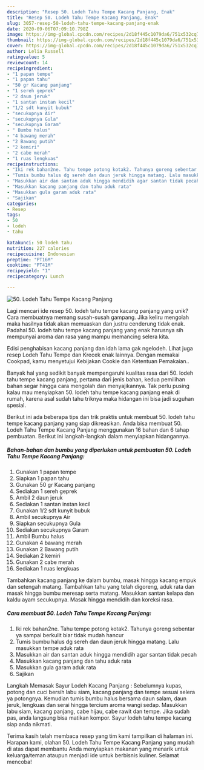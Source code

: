 ```yaml
---
description: "Resep 50. Lodeh Tahu Tempe Kacang Panjang, Enak"
title: "Resep 50. Lodeh Tahu Tempe Kacang Panjang, Enak"
slug: 3057-resep-50-lodeh-tahu-tempe-kacang-panjang-enak
date: 2020-09-06T07:09:10.798Z
image: https://img-global.cpcdn.com/recipes/2d18f445c1079da6/751x532cq70/50-lodeh-tahu-tempe-kacang-panjang-foto-resep-utama.jpg
thumbnail: https://img-global.cpcdn.com/recipes/2d18f445c1079da6/751x532cq70/50-lodeh-tahu-tempe-kacang-panjang-foto-resep-utama.jpg
cover: https://img-global.cpcdn.com/recipes/2d18f445c1079da6/751x532cq70/50-lodeh-tahu-tempe-kacang-panjang-foto-resep-utama.jpg
author: Lelia Russell
ratingvalue: 5
reviewcount: 14
recipeingredient:
- "1 papan tempe"
- "1 papan tahu"
- "50 gr Kacang panjang"
- "1 sereh geprek"
- "2 daun jeruk"
- "1 santan instan kecil"
- "1/2 sdt kunyit bubuk"
- "secukupnya Air"
- "secukupnya Gula"
- "secukupnya Garam"
- " Bumbu halus"
- "4 bawang merah"
- "2 Bawang putih"
- "2 kemiri"
- "2 cabe merah"
- "1 ruas lengkuas"
recipeinstructions:
- "Iki rek bahan2ne. Tahu tempe potong kotak2. Tahunya goreng sebentar ya sampai berkulit biar tidak mudah hancur"
- "Tumis bumbu halus dg sereh dan daun jeruk hingga matang. Lalu masukkan tempe aduk rata"
- "Masukkan air dan santan aduk hingga mendidih agar santan tidak pecah"
- "Masukkan kacang panjang dan tahu aduk rata"
- "Masukkan gula garam aduk rata"
- "Sajikan"
categories:
- Resep
tags:
- 50
- lodeh
- tahu

katakunci: 50 lodeh tahu 
nutrition: 227 calories
recipecuisine: Indonesian
preptime: "PT16M"
cooktime: "PT41M"
recipeyield: "1"
recipecategory: Lunch

---
```



![50. Lodeh Tahu Tempe Kacang Panjang](https://img-global.cpcdn.com/recipes/2d18f445c1079da6/751x532cq70/50-lodeh-tahu-tempe-kacang-panjang-foto-resep-utama.jpg)

Lagi mencari ide resep 50. lodeh tahu tempe kacang panjang yang unik? Cara membuatnya memang susah-susah gampang. Jika keliru mengolah maka hasilnya tidak akan memuaskan dan justru cenderung tidak enak. Padahal 50. lodeh tahu tempe kacang panjang yang enak harusnya sih mempunyai aroma dan rasa yang mampu memancing selera kita.

Edisi penghabisan kacang panjang dan idah lama gak ngelodeh. Lihat juga resep Lodeh Tahu Tempe dan Krecek enak lainnya. Dengan memakai Cookpad, kamu menyetujui Kebijakan Cookie dan Ketentuan Pemakaian..

Banyak hal yang sedikit banyak mempengaruhi kualitas rasa dari 50. lodeh tahu tempe kacang panjang, pertama dari jenis bahan, kedua pemilihan bahan segar hingga cara mengolah dan menyajikannya. Tak perlu pusing kalau mau menyiapkan 50. lodeh tahu tempe kacang panjang enak di rumah, karena asal sudah tahu triknya maka hidangan ini bisa jadi suguhan spesial.


Berikut ini ada beberapa tips dan trik praktis untuk membuat 50. lodeh tahu tempe kacang panjang yang siap dikreasikan. Anda bisa membuat 50. Lodeh Tahu Tempe Kacang Panjang menggunakan 16 bahan dan 6 tahap pembuatan. Berikut ini langkah-langkah dalam menyiapkan hidangannya.

<!--inarticleads1-->

##### Bahan-bahan dan bumbu yang diperlukan untuk pembuatan 50. Lodeh Tahu Tempe Kacang Panjang:

1. Gunakan 1 papan tempe
1. Siapkan 1 papan tahu
1. Gunakan 50 gr Kacang panjang
1. Sediakan 1 sereh geprek
1. Ambil 2 daun jeruk
1. Sediakan 1 santan instan kecil
1. Gunakan 1/2 sdt kunyit bubuk
1. Ambil secukupnya Air
1. Siapkan secukupnya Gula
1. Sediakan secukupnya Garam
1. Ambil  Bumbu halus
1. Gunakan 4 bawang merah
1. Gunakan 2 Bawang putih
1. Sediakan 2 kemiri
1. Gunakan 2 cabe merah
1. Sediakan 1 ruas lengkuas


Tambahkan kacang panjang ke dalam bumbu, masak hingga kacang empuk dan setengah matang. Tambahkan tahu yang telah digoreng, aduk rata dan masak hingga bumbu meresap serta matang. Masukkan santan kelapa dan kaldu ayam secukupnya. Masak hingga mendidih dan koreksi rasa. 

<!--inarticleads2-->

##### Cara membuat 50. Lodeh Tahu Tempe Kacang Panjang:

1. Iki rek bahan2ne. Tahu tempe potong kotak2. Tahunya goreng sebentar ya sampai berkulit biar tidak mudah hancur
1. Tumis bumbu halus dg sereh dan daun jeruk hingga matang. Lalu masukkan tempe aduk rata
1. Masukkan air dan santan aduk hingga mendidih agar santan tidak pecah
1. Masukkan kacang panjang dan tahu aduk rata
1. Masukkan gula garam aduk rata
1. Sajikan


Langkah Memasak Sayur Lodeh Kacang Panjang : Sebelumnya kupas, potong dan cuci bersih labu siam, kacang panjang dan tempe sesuai selera ya potongnya. Kemudian tumis bumbu halus bersama daun salam, daun jeruk, lengkuas dan serai hingga tercium aroma wangi sedap. Masukkan labu siam, kacang panjang, cabe hijau, cabe rawit dan tempe. Jika sudah pas, anda langsung bisa matikan kompor. Sayur lodeh tahu tempe kacang siap anda nikmati. 

Terima kasih telah membaca resep yang tim kami tampilkan di halaman ini. Harapan kami, olahan 50. Lodeh Tahu Tempe Kacang Panjang yang mudah di atas dapat membantu Anda menyiapkan makanan yang menarik untuk keluarga/teman ataupun menjadi ide untuk berbisnis kuliner. Selamat mencoba!
